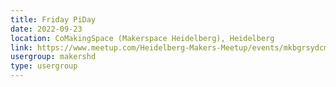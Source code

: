 ```yaml
---
title: Friday PiDay
date: 2022-09-23
location: CoMakingSpace (Makerspace Heidelberg), Heidelberg
link: https://www.meetup.com/Heidelberg-Makers-Meetup/events/mkbgrsydcmbfc/
usergroup: makershd
type: usergroup
---
```


